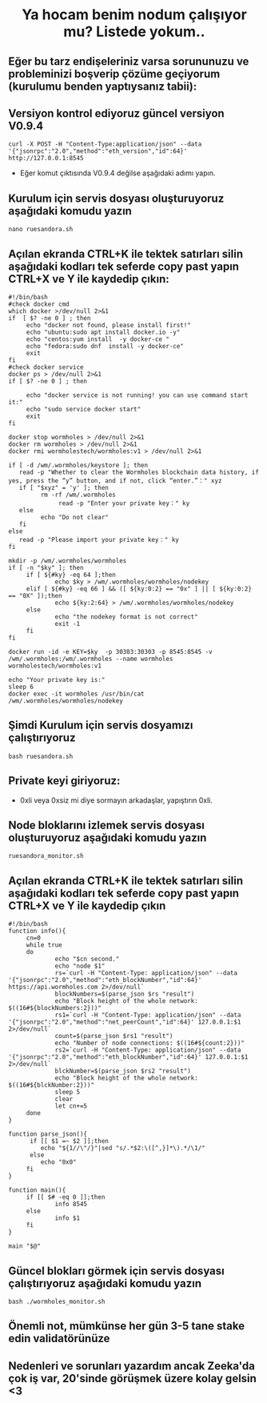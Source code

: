 <h1 align="center"> Ya hocam benim nodum çalışıyor mu? Listede yokum.. </h1>

## Eğer bu tarz endişeleriniz varsa sorununuzu ve probleminizi boşverip çözüme geçiyorum (kurulumu benden yaptıysanız tabii):

## Versiyon kontrol ediyoruz güncel versiyon V0.9.4

```
curl -X POST -H "Content-Type:application/json" --data '{"jsonrpc":"2.0","method":"eth_version","id":64}' http://127.0.0.1:8545
```

 * Eğer komut çıktısında  V0.9.4 değilse aşağıdaki adımı yapın. 

## Kurulum için servis dosyası oluşturuyoruz aşağıdaki komudu yazın 
 ```
nano ruesandora.sh 
```

## Açılan ekranda CTRL+K ile tektek satırları silin aşağıdaki kodları tek seferde copy past yapın CTRL+X ve Y ile kaydedip çıkın:
```
#!/bin/bash
#check docker cmd
which docker >/dev/null 2>&1
if  [ $? -ne 0 ] ; then
     echo "docker not found, please install first!"
     echo "ubuntu:sudo apt install docker.io -y"
     echo "centos:yum install  -y docker-ce "
     echo "fedora:sudo dnf  install -y docker-ce"
     exit
fi
#check docker service
docker ps > /dev/null 2>&1
if [ $? -ne 0 ] ; then

     echo "docker service is not running! you can use command start it:"
     echo "sudo service docker start"
     exit
fi

docker stop wormholes > /dev/null 2>&1
docker rm wormholes > /dev/null 2>&1
docker rmi wormholestech/wormholes:v1 > /dev/null 2>&1

if [ -d /wm/.wormholes/keystore ]; then
   read -p "Whether to clear the Wormholes blockchain data history, if yes, press the “y” button, and if not, click “enter.”：" xyz
   if [ "$xyz" = 'y' ]; then
         rm -rf /wm/.wormholes
              read -p "Enter your private key：" ky
   else
         echo "Do not clear"
   fi
else
   read -p "Please import your private key：" ky
fi

mkdir -p /wm/.wormholes/wormholes
if [ -n "$ky" ]; then
     if [ ${#ky} -eq 64 ];then
             echo $ky > /wm/.wormholes/wormholes/nodekey
     elif [ ${#ky} -eq 66 ] && ([ ${ky:0:2} == "0x" ] || [ ${ky:0:2} == "0X" ]);then
             echo ${ky:2:64} > /wm/.wormholes/wormholes/nodekey
     else
             echo "the nodekey format is not correct"
             exit -1
     fi
fi

docker run -id -e KEY=$ky  -p 30303:30303 -p 8545:8545 -v /wm/.wormholes:/wm/.wormholes --name wormholes wormholestech/wormholes:v1

echo "Your private key is:"
sleep 6
docker exec -it wormholes /usr/bin/cat /wm/.wormholes/wormholes/nodekey
```

## Şimdi Kurulum için servis dosyamızı çalıştırıyoruz
```
bash ruesandora.sh
```

## Private keyi giriyoruz:

 * 0xli veya 0xsiz mi diye sormayın arkadaşlar, yapıştırın 0xli.


## Node bloklarını izlemek servis dosyası oluşturuyoruz aşağıdaki komudu yazın 

```
ruesandora_monitor.sh
```


## Açılan ekranda CTRL+K ile tektek satırları silin aşağıdaki kodları tek seferde copy past yapın CTRL+X ve Y ile kaydedip çıkın
```
#!/bin/bash
function info(){
     cn=0
     while true
     do
             echo "$cn second."
             echo "node $1"
             rs=`curl -H "Content-Type: application/json" --data '{"jsonrpc":"2.0","method":"eth_blockNumber","id":64}' https://api.wormholes.com 2>/dev/null`
             blockNumbers=$(parse_json $rs "result")
             echo "Block height of the whole network: $((16#${blockNumbers:2}))"
             rs1=`curl -H "Content-Type: application/json" --data '{"jsonrpc":"2.0","method":"net_peerCount","id":64}' 127.0.0.1:$1 2>/dev/null`
             count=$(parse_json $rs1 "result")
             echo "Number of node connections: $((16#${count:2}))"
             rs2=`curl -H "Content-Type: application/json" --data '{"jsonrpc":"2.0","method":"eth_blockNumber","id":64}' 127.0.0.1:$1 2>/dev/null`
             blckNumber=$(parse_json $rs2 "result")
             echo "Block height of the whole network: $((16#${blckNumber:2}))"
             sleep 5
             clear
             let cn+=5
     done
}

function parse_json(){
      if [[ $1 =~ $2 ]];then
         echo "${1//\"/}"|sed "s/.*$2:\([^,}]*\).*/\1/"
      else
         echo "0x0"
     fi
}

function main(){
     if [[ $# -eq 0 ]];then
             info 8545
     else
             info $1
     fi
}

main "$@"
```

## Güncel blokları görmek için servis dosyası çalıştırıyoruz aşağıdaki komudu yazın 
```
bash ./wormholes_monitor.sh
```

## Önemli not, mümkünse her gün 3-5 tane stake edin validatörünüze
## Nedenleri ve sorunları yazardım ancak Zeeka'da çok iş var, 20'sinde görüşmek üzere kolay gelsin <3

